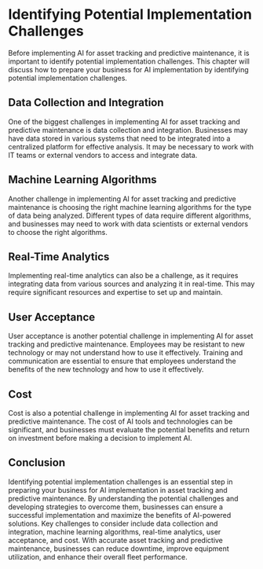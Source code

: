 Identifying Potential Implementation Challenges
======================================================================================================================================================

Before implementing AI for asset tracking and predictive maintenance, it is important to identify potential implementation challenges. This chapter will discuss how to prepare your business for AI implementation by identifying potential implementation challenges.

Data Collection and Integration
-------------------------------

One of the biggest challenges in implementing AI for asset tracking and predictive maintenance is data collection and integration. Businesses may have data stored in various systems that need to be integrated into a centralized platform for effective analysis. It may be necessary to work with IT teams or external vendors to access and integrate data.

Machine Learning Algorithms
---------------------------

Another challenge in implementing AI for asset tracking and predictive maintenance is choosing the right machine learning algorithms for the type of data being analyzed. Different types of data require different algorithms, and businesses may need to work with data scientists or external vendors to choose the right algorithms.

Real-Time Analytics
-------------------

Implementing real-time analytics can also be a challenge, as it requires integrating data from various sources and analyzing it in real-time. This may require significant resources and expertise to set up and maintain.

User Acceptance
---------------

User acceptance is another potential challenge in implementing AI for asset tracking and predictive maintenance. Employees may be resistant to new technology or may not understand how to use it effectively. Training and communication are essential to ensure that employees understand the benefits of the new technology and how to use it effectively.

Cost
----

Cost is also a potential challenge in implementing AI for asset tracking and predictive maintenance. The cost of AI tools and technologies can be significant, and businesses must evaluate the potential benefits and return on investment before making a decision to implement AI.

Conclusion
----------

Identifying potential implementation challenges is an essential step in preparing your business for AI implementation in asset tracking and predictive maintenance. By understanding the potential challenges and developing strategies to overcome them, businesses can ensure a successful implementation and maximize the benefits of AI-powered solutions. Key challenges to consider include data collection and integration, machine learning algorithms, real-time analytics, user acceptance, and cost. With accurate asset tracking and predictive maintenance, businesses can reduce downtime, improve equipment utilization, and enhance their overall fleet performance.
